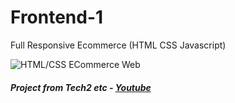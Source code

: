 # Frontend-1
 Full Responsive Ecommerce (HTML CSS Javascript)

![HTML/CSS ECommerce Web](https://i.ibb.co/NjTZkz1/2022-12-18-20-40-51-Tech2etc-Ecommerce-Tutorial.png)

##### Project from Tech2 etc - [Youtube](https://www.youtube.com/watch?v=P8YuWEkTeuE)
